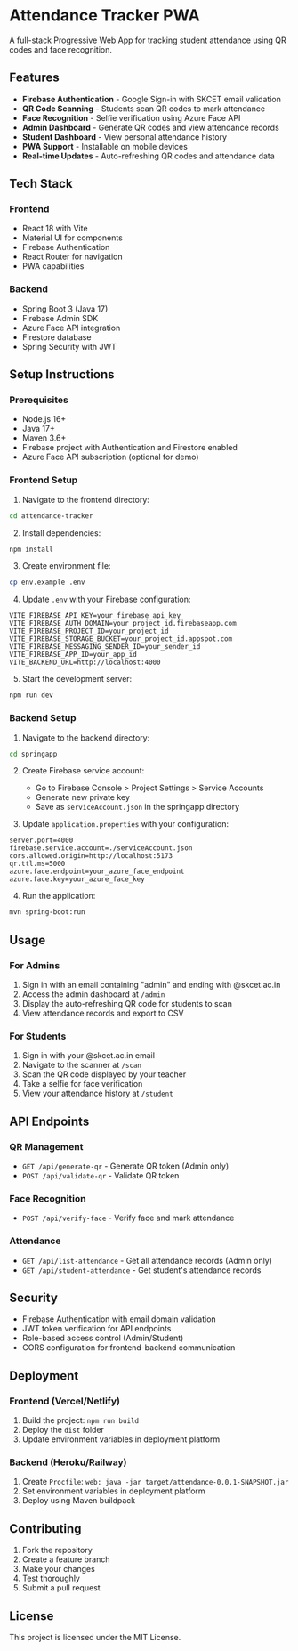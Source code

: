 # Attendance Tracker PWA

A full-stack Progressive Web App for tracking student attendance using QR codes and face recognition.

## Features

- **Firebase Authentication** - Google Sign-in with SKCET email validation
- **QR Code Scanning** - Students scan QR codes to mark attendance
- **Face Recognition** - Selfie verification using Azure Face API
- **Admin Dashboard** - Generate QR codes and view attendance records
- **Student Dashboard** - View personal attendance history
- **PWA Support** - Installable on mobile devices
- **Real-time Updates** - Auto-refreshing QR codes and attendance data

## Tech Stack

### Frontend
- React 18 with Vite
- Material UI for components
- Firebase Authentication
- React Router for navigation
- PWA capabilities

### Backend
- Spring Boot 3 (Java 17)
- Firebase Admin SDK
- Azure Face API integration
- Firestore database
- Spring Security with JWT

## Setup Instructions

### Prerequisites
- Node.js 16+
- Java 17+
- Maven 3.6+
- Firebase project with Authentication and Firestore enabled
- Azure Face API subscription (optional for demo)

### Frontend Setup

1. Navigate to the frontend directory:
```bash
cd attendance-tracker
```

2. Install dependencies:
```bash
npm install
```

3. Create environment file:
```bash
cp env.example .env
```

4. Update `.env` with your Firebase configuration:
```
VITE_FIREBASE_API_KEY=your_firebase_api_key
VITE_FIREBASE_AUTH_DOMAIN=your_project_id.firebaseapp.com
VITE_FIREBASE_PROJECT_ID=your_project_id
VITE_FIREBASE_STORAGE_BUCKET=your_project_id.appspot.com
VITE_FIREBASE_MESSAGING_SENDER_ID=your_sender_id
VITE_FIREBASE_APP_ID=your_app_id
VITE_BACKEND_URL=http://localhost:4000
```

5. Start the development server:
```bash
npm run dev
```

### Backend Setup

1. Navigate to the backend directory:
```bash
cd springapp
```

2. Create Firebase service account:
   - Go to Firebase Console > Project Settings > Service Accounts
   - Generate new private key
   - Save as `serviceAccount.json` in the springapp directory

3. Update `application.properties` with your configuration:
```properties
server.port=4000
firebase.service.account=./serviceAccount.json
cors.allowed.origin=http://localhost:5173
qr.ttl.ms=5000
azure.face.endpoint=your_azure_face_endpoint
azure.face.key=your_azure_face_key
```

4. Run the application:
```bash
mvn spring-boot:run
```

## Usage

### For Admins
1. Sign in with an email containing "admin" and ending with @skcet.ac.in
2. Access the admin dashboard at `/admin`
3. Display the auto-refreshing QR code for students to scan
4. View attendance records and export to CSV

### For Students
1. Sign in with your @skcet.ac.in email
2. Navigate to the scanner at `/scan`
3. Scan the QR code displayed by your teacher
4. Take a selfie for face verification
5. View your attendance history at `/student`

## API Endpoints

### QR Management
- `GET /api/generate-qr` - Generate QR token (Admin only)
- `POST /api/validate-qr` - Validate QR token

### Face Recognition
- `POST /api/verify-face` - Verify face and mark attendance

### Attendance
- `GET /api/list-attendance` - Get all attendance records (Admin only)
- `GET /api/student-attendance` - Get student's attendance records

## Security

- Firebase Authentication with email domain validation
- JWT token verification for API endpoints
- Role-based access control (Admin/Student)
- CORS configuration for frontend-backend communication

## Deployment

### Frontend (Vercel/Netlify)
1. Build the project: `npm run build`
2. Deploy the `dist` folder
3. Update environment variables in deployment platform

### Backend (Heroku/Railway)
1. Create `Procfile`: `web: java -jar target/attendance-0.0.1-SNAPSHOT.jar`
2. Set environment variables in deployment platform
3. Deploy using Maven buildpack

## Contributing

1. Fork the repository
2. Create a feature branch
3. Make your changes
4. Test thoroughly
5. Submit a pull request

## License

This project is licensed under the MIT License.


